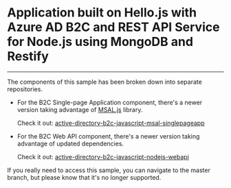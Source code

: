 # Application built on Hello.js with Azure AD B2C and REST API Service for Node.js using MongoDB and Restify

---

The components of this sample has been broken down into separate repositories.

* For the B2C Single-page Application component, there's a newer version taking advantage of [MSAL.js](https://github.com/AzureAD/microsoft-authentication-library-for-js/) library.
  
  Check it out: [active-directory-b2c-javascript-msal-singlepageapp](https://github.com/Azure-Samples/active-directory-b2c-javascript-msal-singlepageapp)

* For the B2C Web API component, there's a newer version taking advantage of updated dependencies.
  
  Check it out: [active-directory-b2c-javascript-nodejs-webapi](https://github.com/Azure-Samples/active-directory-b2c-javascript-nodejs-webapi)

If you really need to access this sample, you can navigate to the master branch, but please know that it's no longer supported.
